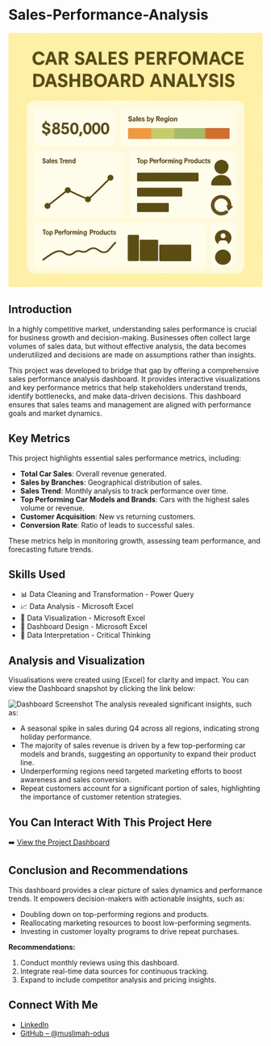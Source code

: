 # Sales-Performance-Analysis

![Sales Dashboard Preview](https://github.com/O-mahhhh/Sales-Performance-Analysis/blob/main/b96b44dd-0454-4023-92dd-400af30bd6ce.png)

## Introduction

In a highly competitive market, understanding sales performance is crucial for business growth and decision-making. Businesses often collect large volumes of sales data, but without effective analysis, the data becomes underutilized and decisions are made on assumptions rather than insights.

This project was developed to bridge that gap by offering a comprehensive sales performance analysis dashboard. It provides interactive visualizations and key performance metrics that help stakeholders understand trends, identify bottlenecks, and make data-driven decisions. This dashboard ensures that sales teams and management are aligned with performance goals and market dynamics.

## Key Metrics

This project highlights essential sales performance metrics, including:

- **Total Car Sales**: Overall revenue generated.
- **Sales by Branches**: Geographical distribution of sales.
- **Sales Trend**: Monthly analysis to track performance over time.
- **Top Performing Car Models and Brands**: Cars with the highest sales volume or revenue.
- **Customer Acquisition**: New vs returning customers.
- **Conversion Rate**: Ratio of leads to successful sales.

These metrics help in monitoring growth, assessing team performance, and forecasting future trends.

## Skills Used

- 📊 Data Cleaning and Transformation - Power Query 
- 📈 Data Analysis - Microsoft Excel
- 📌 Data Visualization - Microsoft Excel
- 🧩 Dashboard Design - Microsoft Excel  
- 📂 Data Interpretation - Critical Thinking

## Analysis and Visualization

Visualisations were created using [Excel] for clarity and impact. You can view the Dashboard snapshot by clicking the link below:

![Dashboard Screenshot](https://github.com/your-username/your-repo-name/blob/main/images/dashboard_snapshot.png)
The analysis revealed significant insights, such as:

- A seasonal spike in sales during Q4 across all regions, indicating strong holiday performance.
- The majority of sales revenue is driven by a few top-performing car models and brands, suggesting an opportunity to expand their product line.
- Underperforming regions need targeted marketing efforts to boost awareness and sales conversion.
- Repeat customers account for a significant portion of sales, highlighting the importance of customer retention strategies.

## You Can Interact With This Project Here

➡️ [View the Project Dashboard](https://github.com/O-mahhhh/Sales-Performance-Analysis/blob/main/AUTO%20CAR%20SALES.xlsx)


## Conclusion and Recommendations

This dashboard provides a clear picture of sales dynamics and performance trends. It empowers decision-makers with actionable insights, such as:

- Doubling down on top-performing regions and products.
- Reallocating marketing resources to boost low-performing segments.
- Investing in customer loyalty programs to drive repeat purchases.

**Recommendations:**

1. Conduct monthly reviews using this dashboard.
2. Integrate real-time data sources for continuous tracking.
3. Expand to include competitor analysis and pricing insights.


## Connect With Me

- [LinkedIn](https://www.linkedin.com/in/yusuffmuslimaholasumbo)  
- [GitHub – @muslimah-odus](https://github.com/muslimah-odus)
